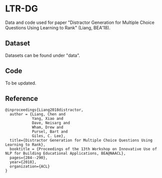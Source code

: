# LTR-DG

Data and code used for paper "Distractor Generation for Multiple Choice Questions Using Learning to Rank" (Liang, BEA'18). 

## Dataset
Datasets can be found under "data".

## Code
To be updated.

## Reference
```
@inproceedings{Liang2018distractor,
  author = {Liang, Chen and
            Yang, Xiao and
            Dave, Neisarg and
            Wham, Drew and
            Pursel, Bart and
            Giles, C. Lee},
  title={Distractor Generation for Multiple Choice Questions Using Learning to Rank},
  booktitle = {Proceedings of the 13th Workshop on Innovative Use of NLP for Building Educational Applications, BEA@NAACL},
  pages={284--290},
  year={2018},
  organization={ACL}
}
```
